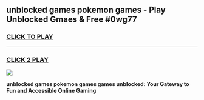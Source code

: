 
## unblocked games pokemon games - Play Unblocked Gmaes & Free #0wg77
<h3>
<a href="https://premium.freeplayer.one?title=unblocked_games_pokemon_games&ref=01M">CLICK TO PLAY</a></h3>
<hr>

<h3>
<a href="https://premium.freeplayer.one?title=unblocked_games_pokemon_games&ref=01M">CLICK 2 PLAY</a>
  
</h3>

<a href="https://premium.freeplayer.one?title=unblocked_games_pokemon_games&ref=01M"><img src="https://clearcache.store/games.png"></a>


**unblocked games pokemon games games unblocked: Your Gateway to Fun and Accessible Online Gaming**
